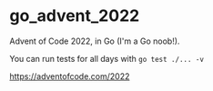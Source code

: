 # go_advent_2022
Advent of Code 2022, in Go (I'm a Go noob!).

You can run tests for all days with `go test ./... -v`

https://adventofcode.com/2022